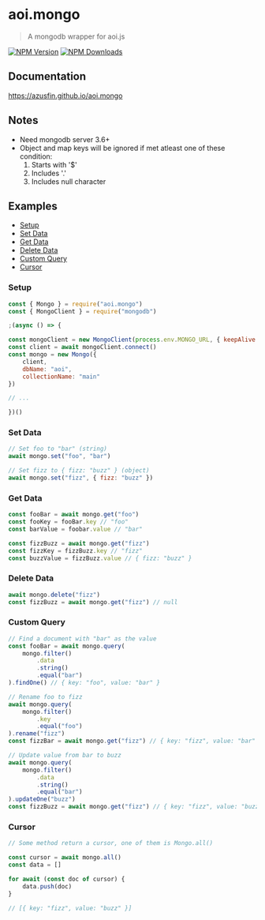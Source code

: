 # aoi.mongo

> A mongodb wrapper for aoi.js

[![NPM Version](https://img.shields.io/npm/v/aoi.mongo.svg?maxAge=3600)](https://www.npmjs.com/package/aoi.mongo)
[![NPM Downloads](https://img.shields.io/npm/dt/aoi.mongo.svg?maxAge=3600)](https://www.npmjs.com/package/aoi.mongo)

## Documentation

https://azusfin.github.io/aoi.mongo

## Notes

- Need mongodb server 3.6+
- Object and map keys will be ignored if met atleast one of these condition:
    1. Starts with '$'
    2. Includes '.'
    3. Includes null character

## Examples

- [Setup](#setup)
- [Set Data](#set-data)
- [Get Data](#get-data)
- [Delete Data](#delete-data)
- [Custom Query](#custom-query)
- [Cursor](#cursor)

### Setup

```js
const { Mongo } = require("aoi.mongo")
const { MongoClient } = require("mongodb")

;(async () => {

const mongoClient = new MongoClient(process.env.MONGO_URL, { keepAlive: true })
const client = await mongoClient.connect()
const mongo = new Mongo({
    client,
    dbName: "aoi",
    collectionName: "main"
})

// ...

})()
```

### Set Data

```js
// Set foo to "bar" (string)
await mongo.set("foo", "bar")

// Set fizz to { fizz: "buzz" } (object)
await mongo.set("fizz", { fizz: "buzz" })
```

### Get Data

```js
const fooBar = await mongo.get("foo")
const fooKey = fooBar.key // "foo"
const barValue = foobar.value // "bar"

const fizzBuzz = await mongo.get("fizz")
const fizzKey = fizzBuzz.key // "fizz"
const buzzValue = fizzBuzz.value // { fizz: "buzz" }
```

### Delete Data

```js
await mongo.delete("fizz")
const fizzBuzz = await mongo.get("fizz") // null
```

### Custom Query

```js
// Find a document with "bar" as the value
const fooBar = await mongo.query(
    mongo.filter()
        .data
        .string()
        .equal("bar")
).findOne() // { key: "foo", value: "bar" }

// Rename foo to fizz
await mongo.query(
    mongo.filter()
        .key
        .equal("foo")
).rename("fizz")
const fizzBar = await mongo.get("fizz") // { key: "fizz", value: "bar" }

// Update value from bar to buzz
await mongo.query(
    mongo.filter()
        .data
        .string()
        .equal("bar")
).updateOne("buzz")
const fizzBuzz = await mongo.get("fizz") // { key: "fizz", value: "buzz" }
```

### Cursor

```js
// Some method return a cursor, one of them is Mongo.all()

const cursor = await mongo.all()
const data = []

for await (const doc of cursor) {
    data.push(doc)
}

// [{ key: "fizz", value: "buzz" }]
```
